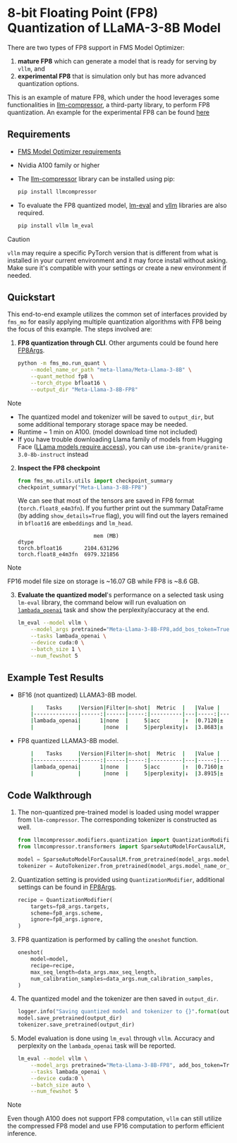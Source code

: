 # 8-bit Floating Point (FP8) Quantization of LLaMA-3-8B Model

There are two types of FP8 support in FMS Model Optimizer:

1. **mature FP8** which can generate a model that is ready for serving by `vllm`, and
2. **experimental FP8** that is simulation only but has more advanced quantization options.

This is an example of mature FP8, which under the hood leverages some functionalities in [llm-compressor](https://github.com/vllm-project/llm-compressor), a third-party library, to perform FP8 quantization. An example for the experimental FP8 can be found [here](../DQ_SQ/README.md)

## Requirements

- [FMS Model Optimizer requirements](../../README.md#requirements)
- Nvidia A100 family or higher
- The [llm-compressor](https://github.com/vllm-project/llm-compressor) library can be installed using pip:

    ```bash
    pip install llmcompressor
    ```
- To evaluate the FP8 quantized model, [lm-eval](https://github.com/EleutherAI/lm-evaluation-harness) and [vllm](https://github.com/vllm-project/vllm) libraries are also required.
    ```bash
    pip install vllm lm_eval
    ```

> [!CAUTION]
> `vllm` may require a specific PyTorch version that is different from what is installed in your current environment and it may force install without asking. Make sure it's compatible with your settings or create a new environment if needed.

## Quickstart
This end-to-end example utilizes the common set of interfaces provided by `fms_mo` for easily applying multiple quantization algorithms with FP8 being the focus of this example. The steps involved are:

1. **FP8 quantization through CLI**. Other arguments could be found here [FP8Args](../../fms_mo/training_args.py#L84).

    ```bash
    python -m fms_mo.run_quant \
        --model_name_or_path "meta-llama/Meta-Llama-3-8B" \
        --quant_method fp8 \
        --torch_dtype bfloat16 \
        --output_dir "Meta-Llama-3-8B-FP8"
    ```

> [!NOTE]
> - The quantized model and tokenizer will be saved to `output_dir`, but some additional temporary storage space may be needed.
> - Runtime ~ 1 min on A100. (model download time not included)
> - If you have trouble downloading Llama family of models from Hugging Face ([LLama models require access](https://www.llama.com/docs/getting-the-models/hugging-face/)), you can use `ibm-granite/granite-3.0-8b-instruct` instead

2. **Inspect the FP8 checkpoint**

    ```python
    from fms_mo.utils.utils import checkpoint_summary
    checkpoint_summary("Meta-Llama-3-8B-FP8")
    ```

    We can see that most of the tensors are saved in FP8 format (`torch.float8_e4m3fn`). If you further print out the summary DataFrame (by adding `show_details=True` flag), you will find out the layers remained in `bfloat16` are `embeddings` and `lm_head`. 

    ```
                            mem (MB)
    dtype                           
    torch.bfloat16       2104.631296
    torch.float8_e4m3fn  6979.321856
    ```
> [!NOTE]
> FP16 model file size on storage is ~16.07 GB while FP8 is ~8.6 GB.

3. **Evaluate the quantized model**'s performance on a selected task using `lm-eval` library, the command below will run evaluation on [`lambada_openai`](https://huggingface.co/datasets/EleutherAI/lambada_openai) task and show the perplexity/accuracy at the end.

    ```bash
    lm_eval --model vllm \
        --model_args pretrained="Meta-Llama-3-8B-FP8,add_bos_token=True,dtype=float16,enforce_eager=True" \
        --tasks lambada_openai \
        --device cuda:0 \
        --batch_size 1 \
        --num_fewshot 5
    ```

## Example Test Results
- BF16 (not quantized) LLAMA3-8B model.
    ``` bash
        |    Tasks     |Version|Filter|n-shot|  Metric  |   |Value |   |Stderr|
        |--------------|------:|------|-----:|----------|---|-----:|---|-----:|
        |lambada_openai|      1|none  |     5|acc       |↑  |0.7120|±  |0.0287|
        |              |       |none  |     5|perplexity|↓  |3.8683|±  |0.3716|
    ```

- FP8 quantized LLAMA3-8B model.
    ``` bash
        |    Tasks     |Version|Filter|n-shot|  Metric  |   |Value |   |Stderr|
        |--------------|------:|------|-----:|----------|---|-----:|---|-----:|
        |lambada_openai|      1|none  |     5|acc       |↑  |0.7160|±  |0.0286|
        |              |       |none  |     5|perplexity|↓  |3.8915|±  |0.3727|
    ```

## Code Walkthrough

1. The non-quantized pre-trained model is loaded using model wrapper from `llm-compressor`. The corresponding tokenizer is constructed as well.

    ```python
    from llmcompressor.modifiers.quantization import QuantizationModifier
    from llmcompressor.transformers import SparseAutoModelForCausalLM, oneshot

    model = SparseAutoModelForCausalLM.from_pretrained(model_args.model_name_or_path, torch_dtype=model_args.torch_dtype)
    tokenizer = AutoTokenizer.from_pretrained(model_args.model_name_or_path)
    ```

2. Quantization setting is provided using `QuantizationModifier`, additional settings can be found in [FP8Args](../../fms_mo/training_args.py#L84).

    ```python
    recipe = QuantizationModifier(
        targets=fp8_args.targets,
        scheme=fp8_args.scheme,
        ignore=fp8_args.ignore,
    )
    ```

3. FP8 quantization is performed by calling the `oneshot` function.
    ```python
    oneshot(
        model=model,
        recipe=recipe,
        max_seq_length=data_args.max_seq_length,
        num_calibration_samples=data_args.num_calibration_samples,
    )
    ```

4. The quantized model and the tokenizer are then saved in `output_dir`.

    ```python
    logger.info("Saving quantized model and tokenizer to {}".format(output_dir))
    model.save_pretrained(output_dir)
    tokenizer.save_pretrained(output_dir)
    ```

5. Model evaluation is done using `lm_eval` through `vllm`. Accuracy and perplexity on the `lambada_openai` task will be reported.

    ```bash
    lm_eval --model vllm \
        --model_args pretrained="Meta-Llama-3-8B-FP8", add_bos_token=True, dtype="float16", enforce_eager=True \
        --tasks lambada_openai \
        --device cuda:0 \
        --batch_size auto \
        --num_fewshot 5
    ```

> [!NOTE]
> Even though A100 does not support FP8 computation, `vllm` can still utilize the compressed FP8 model and use FP16 computation to perform efficient inference.

